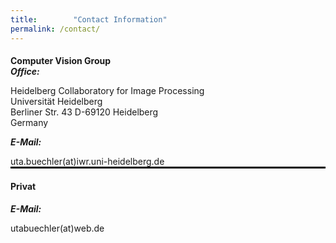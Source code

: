 ```yaml
---
title:        "Contact Information"
permalink: /contact/
---
```

<div class="post-list">
<h4 style="margin-bottom: 0px;">Computer Vision Group</h4>
<h5 style="margin-bottom: 0px;margin-top: 0px">Office:</h5>
<p>Heidelberg Collaboratory for Image Processing<br />
Universität Heidelberg<br />
Berliner Str. 43 D-69120 Heidelberg<br />
Germany</p>
<h5 style="margin-bottom: 0px;margin-top: 0px">E-Mail:</h5>
<p style="border-bottom: solid black">uta.buechler(at)iwr.uni-heidelberg.de</p>
</div>

<div class="post-list">
<h4 style="margin-bottom: 0px;">Privat</h4>
<h5 style="margin-bottom: 0px;">E-Mail:</h5>
<p>utabuechler(at)web.de</p>
</div>


